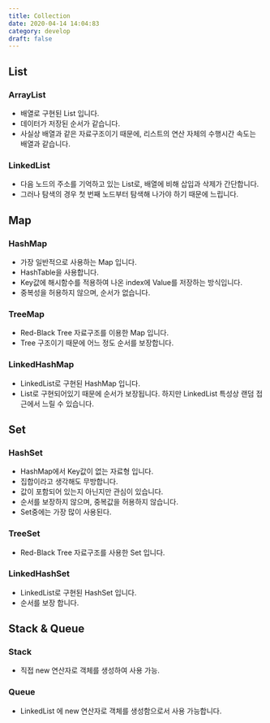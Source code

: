 ```yaml
---
title: Collection
date: 2020-04-14 14:04:83
category: develop
draft: false
---
```


## List

### ArrayList

- 배열로 구현된 List 입니다.
- 데이터가 저장된 순서가 같습니다.
- 사실상 배열과 같은 자료구조이기 때문에, 리스트의 연산 자체의 수행시간 속도는 배열과 같습니다.

### LinkedList

- 다음 노드의 주소를 기억하고 있는 List로, 배열에 비해 삽입과 삭제가 간단합니다.
- 그러나 탐색의 경우 첫 번째 노드부터 탐색해 나가야 하기 때문에 느립니다.

## Map

### HashMap

- 가장 일반적으로 사용하는 Map 입니다.
- HashTable을 사용합니다.
- Key값에 해시함수를 적용하여 나온 index에 Value를 저장하는 방식입니다.
- 중복성을 허용하지 않으며, 순서가 없습니다.

### TreeMap

- Red-Black Tree 자료구조를 이용한 Map 입니다.
- Tree 구조이기 때문에 어느 정도 순서를 보장합니다.

### LinkedHashMap

- LinkedList로 구현된 HashMap 입니다.
- List로 구현되어있기 때문에 순서가 보장됩니다. 하지만 LinkedList 특성상 랜덤 접근에서 느릴 수 있습니다.

## Set

### HashSet

- HashMap에서 Key값이 없는 자료형 입니다.
- 집합이라고 생각해도 무방합니다.
- 값이 포함되어 있는지 아닌지만 관심이 있습니다.
- 순서를 보장하지 않으며, 중복값을 허용하지 않습니다.
- Set중에는 가장 많이 사용된다.

### TreeSet

- Red-Black Tree 자료구조를 사용한 Set 입니다.

### LinkedHashSet

- LinkedList로 구현된 HashSet 입니다.
- 순서를 보장 합니다.

## Stack & Queue

### Stack

- 직접 new 연산자로 객체를 생성하여 사용 가능.

### Queue

- LinkedList 에 new 연산자로 객체를 생성함으로서 사용 가능합니다.
